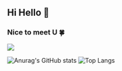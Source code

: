 ## Hi Hello 👋
### Nice to meet U 🍀
<img src="https://img.shields.io/badge/Velog-20C997?style=for-the-badge&logo=velog&logoColor=20C997" />

![Anurag's GitHub stats](https://github-readme-stats.vercel.app/api?username=kyogi0321&show_icons=true&theme=radical)
![Top Langs](https://github-readme-stats.vercel.app/api/top-langs/?username=anuraghazra&layout=compact)
